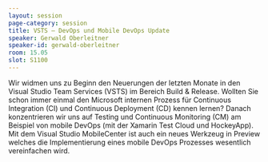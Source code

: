 ```yaml
---
layout: session
page-category: session
title: VSTS – DevOps und Mobile DevOps Update
speaker: Gerwald Oberleitner
speaker-id: gerwald-oberleitner
room: 15.05
slot: S1100
---
```


Wir widmen uns zu Beginn den Neuerungen der letzten Monate in den Visual Studio Team Services (VSTS) im Bereich Build & Release. Wollten Sie schon immer einmal den Microsoft internen Prozess für Continuous Integration (CI) und Continuous Deployment (CD) kennen lernen? Danach konzentrieren wir uns auf Testing und Continuous Monitoring (CM) am Beispiel von mobile DevOps (mit der Xamarin Test Cloud und HockeyApp). Mit dem Visual Studio MobileCenter ist auch ein neues Werkzeug in Preview welches die Implementierung eines mobile DevOps Prozesses wesentlich vereinfachen wird.
